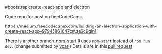 #bootstrap create-react-app and electron

Code repo for post on freeCodeCamp.


https://medium.freecodecamp.com/building-an-electron-application-with-create-react-app-97945861647c#.ze6c9qin1

There is another branch, [npm-start](https://github.com/csepulv/electron-with-create-react-app/tree/npm-start)
It uses `npm-start` instead of `npm run dev`. (change submitted by [vcarl](https://github.com/vcarl)) Details are in this [pull request](https://github.com/csepulv/electron-with-create-react-app/pull/2)